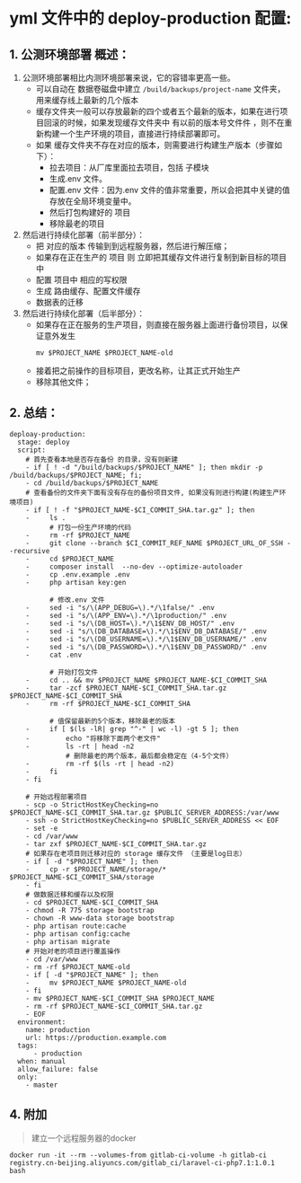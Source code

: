 # yml 文件中的 deploy-production 配置:
## 1. 公测环境部署 概述：
1. 公测环境部署相比内测环境部署来说，它的容错率更高一些。
    * 可以自动在 数据卷磁盘中建立 `/build/backups/project-name` 文件夹，用来缓存线上最新的几个版本
    * 缓存文件夹一般可以存放最新的四个或者五个最新的版本，如果在进行项目回滚的时候，如果发现缓存文件夹中 有以前的版本号文件件 ，则不在重新构建一个生产环境的项目，直接进行持续部署即可。
    * 如果 缓存文件夹不存在对应的版本，则需要进行构建生产版本（步骤如下）：
        * 拉去项目：从厂库里面拉去项目，包括 子模块
        * 生成.env 文件。
        * 配置.env 文件：因为.env 文件的值非常重要，所以会把其中关键的值存放在全局环境变量中。
        * 然后打包构建好的 项目
        * 移除最老的项目
2. 然后进行持续化部署（前半部分）：
    * 把 对应的版本 传输到到远程服务器，然后进行解压缩；
    * 如果存在正在生产的 项目 则 立即把其缓存文件进行复制到新目标的项目中
    * 配置 项目中 相应的写权限
    * 生成 路由缓存、配置文件缓存
    * 数据表的迁移
3. 然后进行持续化部署（后半部分）：
    * 如果存在正在服务的生产项目，则直接在服务器上面进行备份项目，以保证意外发生
        ```
        mv $PROJECT_NAME $PROJECT_NAME-old
        ```
    * 接着把之前操作的目标项目，更改名称，让其正式开始生产
    * 移除其他文件；
    
## 2. 总结：
```
deploay-production:
  stage: deploy
  script:
    # 首先查看本地是否存在备份 的目录，没有则新建
    - if [ ! -d "/build/backups/$PROJECT_NAME" ]; then mkdir -p /build/backups/$PROJECT_NAME; fi;
    - cd /build/backups/$PROJECT_NAME
    # 查看备份的文件夹下面有没有存在的备份项目文件, 如果没有则进行构建(构建生产环境项目)
    - if [ ! -f "$PROJECT_NAME-$CI_COMMIT_SHA.tar.gz" ]; then
    -     ls .
          # 打包一份生产环境的代码
    -     rm -rf $PROJECT_NAME
    -     git clone --branch $CI_COMMIT_REF_NAME $PROJECT_URL_OF_SSH --recursive
    -     cd $PROJECT_NAME
    -     composer install  --no-dev --optimize-autoloader
    -     cp .env.example .env
    -     php artisan key:gen

          # 修改.env 文件
    -     sed -i "s/\(APP_DEBUG=\).*/\1false/" .env
    -     sed -i "s/\(APP_ENV=\).*/\1production/" .env
    -     sed -i "s/\(DB_HOST=\).*/\1$ENV_DB_HOST/" .env
    -     sed -i "s/\(DB_DATABASE=\).*/\1$ENV_DB_DATABASE/" .env
    -     sed -i "s/\(DB_USERNAME=\).*/\1$ENV_DB_USERNAME/" .env
    -     sed -i "s/\(DB_PASSWORD=\).*/\1$ENV_DB_PASSWORD/" .env
    -     cat .env

          # 开始打包文件
    -     cd .. && mv $PROJECT_NAME $PROJECT_NAME-$CI_COMMIT_SHA
    -     tar -zcf $PROJECT_NAME-$CI_COMMIT_SHA.tar.gz $PROJECT_NAME-$CI_COMMIT_SHA
    -     rm -rf $PROJECT_NAME-$CI_COMMIT_SHA

          # 值保留最新的5个版本，移除最老的版本
    -     if [ $(ls -lR| grep "^-" | wc -l) -gt 5 ]; then
    -         echo "将移除下面两个老文件"
    -         ls -rt | head -n2
              # 删除最老的两个版本，最后都会稳定在（4-5个文件）
    -         rm -rf $(ls -rt | head -n2)
    -     fi
    - fi

    # 开始远程部署项目
    - scp -o StrictHostKeyChecking=no $PROJECT_NAME-$CI_COMMIT_SHA.tar.gz $PUBLIC_SERVER_ADDRESS:/var/www
    - ssh -o StrictHostKeyChecking=no $PUBLIC_SERVER_ADDRESS << EOF
    - set -e
    - cd /var/www
    - tar zxf $PROJECT_NAME-$CI_COMMIT_SHA.tar.gz
    # 如果存在老项目则迁移对应的 storage 缓存文件 （主要是log日志）
    - if [ -d "$PROJECT_NAME" ]; then
    -     cp -r $PROJECT_NAME/storage/* $PROJECT_NAME-$CI_COMMIT_SHA/storage
    - fi
    # 做数据迁移和缓存以及权限
    - cd $PROJECT_NAME-$CI_COMMIT_SHA
    - chmod -R 775 storage bootstrap
    - chown -R www-data storage bootstrap
    - php artisan route:cache
    - php artisan config:cache
    - php artisan migrate
    # 开始对老的项目进行覆盖操作
    - cd /var/www
    - rm -rf $PROJECT_NAME-old
    - if [ -d "$PROJECT_NAME" ]; then
    -     mv $PROJECT_NAME $PROJECT_NAME-old
    - fi
    - mv $PROJECT_NAME-$CI_COMMIT_SHA $PROJECT_NAME
    - rm -rf $PROJECT_NAME-$CI_COMMIT_SHA.tar.gz
    - EOF
  environment:
    name: production
    url: https://production.example.com
  tags:
      - production
  when: manual
  allow_failure: false
  only:
    - master
```
    
## 4. 附加
> 建立一个远程服务器的docker

```
docker run -it --rm --volumes-from gitlab-ci-volume -h gitlab-ci registry.cn-beijing.aliyuncs.com/gitlab_ci/laravel-ci-php7.1:1.0.1 bash
```
